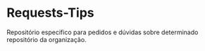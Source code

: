 # Requests-Tips
Repositório especifico para pedidos e dúvidas sobre determinado repositório da organização.
